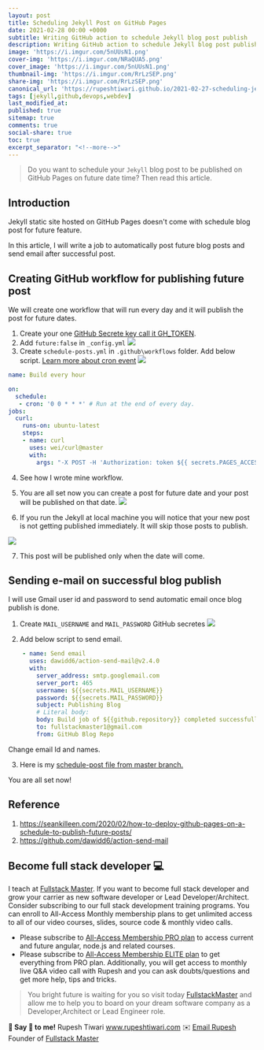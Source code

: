 ```yaml
---
layout: post
title: Scheduling Jekyll Post on GitHub Pages
date: 2021-02-28 00:00 +0000
subtitle: Writing GitHub action to schedule Jekyll blog post publish
description: Writing GitHub action to schedule Jekyll blog post publish
image: 'https://i.imgur.com/5nUUsN1.png'
cover-img: 'https://i.imgur.com/NRaQUA5.png'
cover_image: 'https://i.imgur.com/5nUUsN1.png'
thumbnail-img: 'https://i.imgur.com/RrLzSEP.png'
share-img: 'https://i.imgur.com/RrLzSEP.png'
canonical_url: 'https://rupeshtiwari.github.io/2021-02-27-scheduling-jekyll-post-on-github-pages/'
tags: [jekyll,github,devops,webdev]
last_modified_at:
published: true
sitemap: true
comments: true
social-share: true
toc: true
excerpt_separator: "<!--more-->"
---
```


> Do you want to schedule your `Jekyll` blog post to be published on GitHub Pages on future date time?  Then read this article. 

## Introduction

Jekyll static site hosted on GitHub Pages doesn't come with schedule blog post for future feature. 

In this article, I will write a job to automatically post future blog posts and send email after successful post. 


## Creating GitHub workflow for publishing future post

We will create one workflow that will run every day and it will publish the post for future dates. 

1. Create your one [GitHub Secrete key call it GH_TOKEN](https://docs.github.com/en/actions/reference/encrypted-secrets#creating-encrypted-secrets-for-a-repository). 
2. Add `future:false` in `_config.yml`
![](https://i.imgur.com/7iQYpRf.png)
3. Create `schedule-posts.yml` in `.github\workflows` folder. Add below script. [Learn more about cron event](https://jasonet.co/posts/scheduled-actions/)
![](https://i.imgur.com/V5kHyHe.png)

```yml
name: Build every hour 

on:
  schedule:
   - cron: '0 0 * * *' # Run at the end of every day.
jobs:
  curl:
    runs-on: ubuntu-latest
    steps:
    - name: curl
      uses: wei/curl@master
      with:
        args: "-X POST -H 'Authorization: token ${{ secrets.PAGES_ACCESS_TOKEN }}' -H 'Accept: application/vnd.github.ant-man-preview+json' https://api.github.com/repos/YourUserName/YourRepository/pages/builds"
```
4. See how I wrote mine workflow.
5. You are all set now you can create a post for future date and your post will be published on that date. 
![](https://i.imgur.com/7OXjxpa.png)

7. If you run the Jekyll at local machine you will notice that your new post is not getting published immediately. It will skip those posts to publish.
 
 ![](https://i.imgur.com/FIL72GR.png)

7. This post will be published only when the date will come. 


## Sending e-mail on successful blog publish

I will use Gmail user id and password to send automatic email once blog publish is done. 

1. Create `MAIL_USERNAME` and `MAIL_PASSWORD` GitHub secretes
![](https://i.imgur.com/R6opFJb.png)

2. Add below script to send email. 

```yaml
    - name: Send email
      uses: dawidd6/action-send-mail@v2.4.0
      with:
        server_address: smtp.googlemail.com
        server_port: 465
        username: ${{secrets.MAIL_USERNAME}}
        password: ${{secrets.MAIL_PASSWORD}}
        subject: Publishing Blog
        # Literal body:
        body: Build job of ${{github.repository}} completed successfully!
        to: fullstackmaster1@gmail.com 
        from: GitHub Blog Repo 
```

Change email Id and names. 

3. Here is my [schedule-post file from master branch.](https://github.com/rupeshtiwari/rupeshtiwari.github.io/blob/master/.github/workflows/schedule-posts.yml)


You are all set now! 


## Reference

1. https://seankilleen.com/2020/02/how-to-deploy-github-pages-on-a-schedule-to-publish-future-posts/ 
2. https://github.com/dawidd6/action-send-mail

## Become full stack developer 💻

I teach at [Fullstack Master](https://www.fullstackmaster.net).  If you want to become full stack developer and grow your carrier as new software developer or Lead Developer/Architect. Consider subscribing to our full stack development training programs. You can enroll to All-Access Monthly membership plans to get unlimited access to all of our video courses, slides, source code & monthly video calls.

- Please subscribe to [All-Access Membership PRO plan](https://www.fullstackmaster.net/pro) to access current and future angular, node.js and related courses.
- Please subscribe to [All-Access Membership ELITE plan](https://www.fullstackmaster.net/elite) to get everything from PRO plan. Additionally, you will get access to monthly live Q&A video call with Rupesh and you can ask doubts/questions and get more help, tips and tricks.

> You bright future is waiting for you so visit today [FullstackMaster](www.fullstackmaster.net) and allow me to help you to board on your dream software company as a Developer,Architect or Lead Engineer role.

**💖 Say 👋 to me!**
Rupesh Tiwari
<a href="https://www.rupeshtiwari.com"> www.rupeshtiwari.com</a> 
✉️ <a href="mailto:fullstackmaster1@gmail.com?subject=Hi"> Email Rupesh</a>
Founder of <a href="https://www.fullstackmaster.net"> Fullstack Master</a>